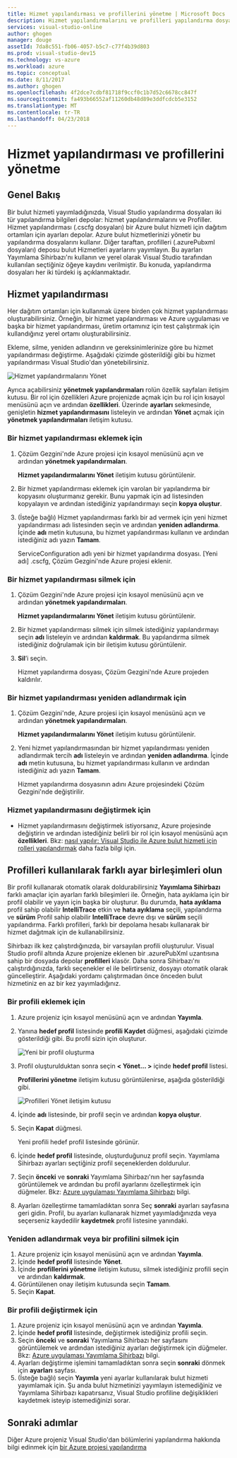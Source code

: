 ```yaml
---
title: Hizmet yapılandırması ve profillerini yönetme | Microsoft Docs
description: Hizmet yapılandırmalarını ve profilleri yapılandırma dosyaları ile çalışmayı öğrenin | hangi dağıtım ortamları için ayarları depolar ve bulut Hizmetleri için yayınlama ayarlarını.
services: visual-studio-online
author: ghogen
manager: douge
assetId: 7da8c551-fb06-4057-b5c7-c77f4b39d803
ms.prod: visual-studio-dev15
ms.technology: vs-azure
ms.workload: azure
ms.topic: conceptual
ms.date: 8/11/2017
ms.author: ghogen
ms.openlocfilehash: 4f2dce7cdbf81718f9ccf0c1b7d52c6678cc847f
ms.sourcegitcommit: fa493b66552af11260db48d89e3ddfcdcb5e3152
ms.translationtype: MT
ms.contentlocale: tr-TR
ms.lasthandoff: 04/23/2018
---
```

# <a name="how-to-manage-service-configurations-and-profiles"></a>Hizmet yapılandırması ve profillerini yönetme
## <a name="overview"></a>Genel Bakış
Bir bulut hizmeti yayımladığınızda, Visual Studio yapılandırma dosyaları iki tür yapılandırma bilgileri depolar: hizmet yapılandırmalarını ve Profiller. Hizmet yapılandırması (.cscfg dosyaları) bir Azure bulut hizmeti için dağıtım ortamları için ayarları depolar. Azure bulut hizmetlerinizi yönetir bu yapılandırma dosyalarını kullanır. Diğer taraftan, profilleri (.azurePubxml dosyaları) deposu bulut Hizmetleri ayarlarını yayımlayın. Bu ayarları Yayımlama Sihirbazı'nı kullanın ve yerel olarak Visual Studio tarafından kullanılan seçtiğiniz öğeye kaydını verilmiştir. Bu konuda, yapılandırma dosyaları her iki türdeki iş açıklanmaktadır.

## <a name="service-configurations"></a>Hizmet yapılandırması
Her dağıtım ortamları için kullanmak üzere birden çok hizmet yapılandırması oluşturabilirsiniz. Örneğin, bir hizmet yapılandırması ve Azure uygulaması ve başka bir hizmet yapılandırması, üretim ortamınız için test çalıştırmak için kullandığınız yerel ortamı oluşturabilirsiniz.

Ekleme, silme, yeniden adlandırın ve gereksinimlerinize göre bu hizmet yapılandırması değiştirme. Aşağıdaki çizimde gösterildiği gibi bu hizmet yapılandırması Visual Studio'dan yönetebilirsiniz.

![Hizmet yapılandırmalarını Yönet](./media/vs-azure-tools-service-configurations-and-profiles-how-to-manage/manage-service-config.png)

Ayrıca açabilirsiniz **yönetmek yapılandırmaları** rolün özellik sayfaları iletişim kutusu. Bir rol için özellikleri Azure projenizde açmak için bu rol için kısayol menüsünü açın ve ardından **özellikleri**. Üzerinde **ayarları** sekmesinde, genişletin **hizmet yapılandırmasını** listeleyin ve ardından **Yönet** açmak için **yönetmek yapılandırmaları** iletişim kutusu.

### <a name="to-add-a-service-configuration"></a>Bir hizmet yapılandırması eklemek için
1. Çözüm Gezgini'nde Azure projesi için kısayol menüsünü açın ve ardından **yönetmek yapılandırmaları**.
   
    **Hizmet yapılandırmalarını Yönet** iletişim kutusu görüntülenir.
2. Bir hizmet yapılandırması eklemek için varolan bir yapılandırma bir kopyasını oluşturmanız gerekir. Bunu yapmak için ad listesinden kopyalayın ve ardından istediğiniz yapılandırmayı seçin **kopya oluştur**.
3. (İsteğe bağlı) Hizmet yapılandırması farklı bir ad vermek için yeni hizmet yapılandırması adı listesinden seçin ve ardından **yeniden adlandırma**. İçinde **adı** metin kutusuna, bu hizmet yapılandırması kullanın ve ardından istediğiniz adı yazın **Tamam**.
   
    ServiceConfiguration adlı yeni bir hizmet yapılandırma dosyası. [Yeni adı] .cscfg, Çözüm Gezgini'nde Azure projesi eklenir.

### <a name="to-delete-a-service-configuration"></a>Bir hizmet yapılandırması silmek için
1. Çözüm Gezgini'nde Azure projesi için kısayol menüsünü açın ve ardından **yönetmek yapılandırmaları**.
   
    **Hizmet yapılandırmalarını Yönet** iletişim kutusu görüntülenir.
2. Bir hizmet yapılandırması silmek için silmek istediğiniz yapılandırmayı seçin **adı** listeleyin ve ardından **kaldırmak**. Bu yapılandırma silmek istediğiniz doğrulamak için bir iletişim kutusu görüntülenir.
3. **Sil**’i seçin.
   
     Hizmet yapılandırma dosyası, Çözüm Gezgini'nde Azure projeden kaldırılır.

### <a name="to-rename-a-service-configuration"></a>Bir hizmet yapılandırması yeniden adlandırmak için
1. Çözüm Gezgini'nde, Azure projesi için kısayol menüsünü açın ve ardından **yönetmek yapılandırmaları**.
   
    **Hizmet yapılandırmalarını Yönet** iletişim kutusu görüntülenir.
2. Yeni hizmet yapılandırmasından bir hizmet yapılandırması yeniden adlandırmak tercih **adı** listeleyin ve ardından **yeniden adlandırma**. İçinde **adı** metin kutusuna, bu hizmet yapılandırması kullanın ve ardından istediğiniz adı yazın **Tamam**.
   
    Hizmet yapılandırma dosyasının adını Azure projesindeki Çözüm Gezgini'nde değiştirilir.

### <a name="to-change-a-service-configuration"></a>Hizmet yapılandırmasını değiştirmek için
* Hizmet yapılandırmasını değiştirmek istiyorsanız, Azure projesinde değiştirin ve ardından istediğiniz belirli bir rol için kısayol menüsünü açın **özellikleri**. Bkz: [nasıl yapılır: Visual Studio ile Azure bulut hizmeti için rolleri yapılandırmak](https://docs.microsoft.com/azure/vs-azure-tools-configure-roles-for-cloud-service) daha fazla bilgi için.

## <a name="make-different-setting-combinations-by-using-profiles"></a>Profilleri kullanılarak farklı ayar birleşimleri olun
Bir profil kullanarak otomatik olarak doldurabilirsiniz **Yayımlama Sihirbazı** farklı amaçlar için ayarları farklı bileşimleri ile. Örneğin, hata ayıklama için bir profil olabilir ve yayın için başka bir oluşturur. Bu durumda, **hata ayıklama** profil sahip olabilir **IntelliTrace** etkin ve **hata ayıklama** seçili, yapılandırma ve **sürüm** Profil sahip olabilir **IntelliTrace** devre dışı ve **sürüm** seçili yapılandırma. Farklı profilleri, farklı bir depolama hesabı kullanarak bir hizmet dağıtmak için de kullanabilirsiniz.

Sihirbazı ilk kez çalıştırdığınızda, bir varsayılan profili oluşturulur. Visual Studio profil altında Azure projenize eklenen bir .azurePubXml uzantısına sahip bir dosyada depolar **profilleri** klasör. Daha sonra Sihirbazı'nı çalıştırdığınızda, farklı seçenekler el ile belirtirseniz, dosyayı otomatik olarak güncelleştirir. Aşağıdaki yordamı çalıştırmadan önce önceden bulut hizmetiniz en az bir kez yayımladığınız.

### <a name="to-add-a-profile"></a>Bir profili eklemek için
1. Azure projeniz için kısayol menüsünü açın ve ardından **Yayımla**.
2. Yanına **hedef profil** listesinde **profili Kaydet** düğmesi, aşağıdaki çizimde gösterildiği gibi. Bu profil sizin için oluşturur.
   
    ![Yeni bir profil oluşturma](./media/vs-azure-tools-service-configurations-and-profiles-how-to-manage/create-new-profile.png)
3. Profil oluşturulduktan sonra seçin **< Yönet... >** içinde **hedef profil** listesi.
   
    **Profillerini yönetme** iletişim kutusu görüntülenirse, aşağıda gösterildiği gibi.
   
    ![Profilleri Yönet iletişim kutusu](./media/vs-azure-tools-service-configurations-and-profiles-how-to-manage/manage-profiles.png)
4. İçinde **adı** listesinde, bir profil seçin ve ardından **kopya oluştur**.
5. Seçin **Kapat** düğmesi.
   
    Yeni profili hedef profil listesinde görünür.
6. İçinde **hedef profil** listesinde, oluşturduğunuz profil seçin. Yayımlama Sihirbazı ayarları seçtiğiniz profil seçeneklerden doldurulur.
7. Seçin **önceki** ve **sonraki** Yayımlama Sihirbazı'nın her sayfasında görüntülemek ve ardından bu profil ayarlarını özelleştirmek için düğmeler. Bkz: [Azure uygulaması Yayımlama Sihirbazı](http://go.microsoft.com/fwlink/p/?LinkID=623085) bilgi.
8. Ayarları özelleştirme tamamladıktan sonra Seç **sonraki** ayarları sayfasına geri gidin. Profil, bu ayarları kullanarak hizmet yayımladığınızda veya seçerseniz kaydedilir **kaydetmek** profil listesine yanındaki.

### <a name="to-rename-or-delete-a-profile"></a>Yeniden adlandırmak veya bir profilini silmek için
1. Azure projeniz için kısayol menüsünü açın ve ardından **Yayımla**.
2. İçinde **hedef profil** listesinde **Yönet**.
3. İçinde **profillerini yönetme** iletişim kutusu, silmek istediğiniz profili seçin ve ardından **kaldırmak**.
4. Görüntülenen onay iletişim kutusunda seçin **Tamam**.
5. Seçin **Kapat**.

### <a name="to-change-a-profile"></a>Bir profili değiştirmek için
1. Azure projeniz için kısayol menüsünü açın ve ardından **Yayımla**.
2. İçinde **hedef profil** listesinde, değiştirmek istediğiniz profili seçin.
3. Seçin **önceki** ve **sonraki** Yayımlama Sihirbazı her sayfasını görüntülemek ve ardından istediğiniz ayarları değiştirmek için düğmeler. Bkz: [Azure uygulaması Yayımlama Sihirbazı](http://go.microsoft.com/fwlink/p/?LinkID=623085) bilgi.
4. Ayarları değiştirme işlemini tamamladıktan sonra seçin **sonraki** dönmek için **ayarları** sayfası.
5. (İsteğe bağlı) seçin **Yayımla** yeni ayarlar kullanılarak bulut hizmeti yayımlamak için. Şu anda bulut hizmetinizi yayımlayın istemediğiniz ve Yayımlama Sihirbazı kapatırsanız, Visual Studio profiline değişiklikleri kaydetmek isteyip istemediğinizi sorar.

## <a name="next-steps"></a>Sonraki adımlar
Diğer Azure projeniz Visual Studio'dan bölümlerini yapılandırma hakkında bilgi edinmek için [bir Azure projesi yapılandırma](http://go.microsoft.com/fwlink/p/?LinkID=623075)

